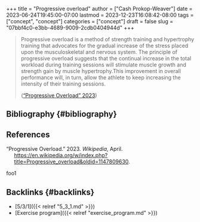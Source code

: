 +++
title = "Progressive overload"
author = ["Cash Prokop-Weaver"]
date = 2023-06-24T19:45:00-07:00
lastmod = 2023-12-23T16:08:42-08:00
tags = ["concept", "concept"]
categories = ["concept"]
draft = false
slug = "07bbf4c0-e3bb-4689-9009-2cdb0404944d"
+++

> Progressive overload is a method of strength training and hypertrophy training that advocates for the gradual increase of the stress placed upon the musculoskeletal and nervous system. The principle of progressive overload suggests that the continual increase in the total workload during training sessions will stimulate muscle growth and strength gain by muscle hypertrophy.This improvement in overall performance will, in turn, allow the athlete to keep increasing the intensity of their training sessions.
>
> (<a href="#citeproc_bib_item_1">“Progressive Overload” 2023</a>)


## Bibliography {#bibliography}

## References

<style>.csl-entry{text-indent: -1.5em; margin-left: 1.5em;}</style><div class="csl-bib-body">
  <div class="csl-entry"><a id="citeproc_bib_item_1"></a>“Progressive Overload.” 2023. <i>Wikipedia</i>, April. <a href="https://en.wikipedia.org/w/index.php?title=Progressive_overload&oldid=1147809630">https://en.wikipedia.org/w/index.php?title=Progressive_overload&#38;oldid=1147809630</a>.</div>
</div>

foo1


## Backlinks {#backlinks}

-   [5/3/1]({{< relref "5_3_1.md" >}})
-   [Exercise program]({{< relref "exercise_program.md" >}})
